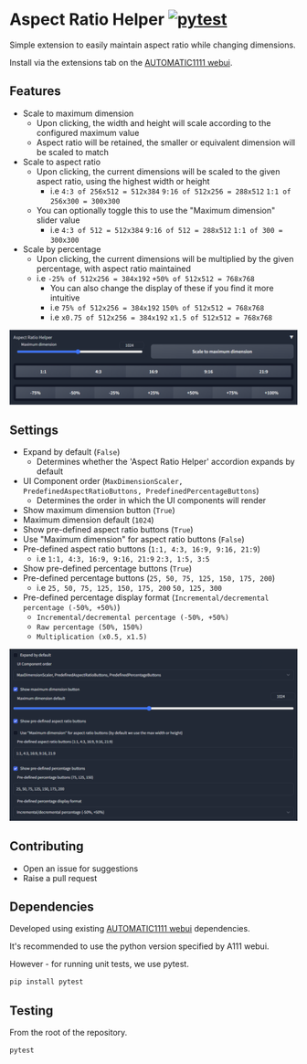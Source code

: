# Aspect Ratio Helper  [![pytest](https://github.com/thomasasfk/sd-webui-aspect-ratio-helper/actions/workflows/pytest.yml/badge.svg?branch=main)](https://github.com/thomasasfk/sd-webui-aspect-ratio-helper/actions/workflows/pytest.yml)

Simple extension to easily maintain aspect ratio while changing dimensions.

Install via the extensions tab on the [AUTOMATIC1111 webui](https://github.com/AUTOMATIC1111/stable-diffusion-webui).

## Features

- Scale to maximum dimension
  - Upon clicking, the width and height will scale according to the configured maximum value
  - Aspect ratio will be retained, the smaller or equivalent dimension will be scaled to match
- Scale to aspect ratio
  - Upon clicking, the current dimensions will be scaled to the given aspect ratio, using the highest width or height
    - i.e `4:3 of 256x512 = 512x384` `9:16 of 512x256 = 288x512` `1:1 of 256x300 = 300x300`
  - You can optionally toggle this to use the "Maximum dimension" slider value
    - i.e `4:3 of 512 = 512x384` `9:16 of 512 = 288x512` `1:1 of 300 = 300x300`
- Scale by percentage
  - Upon clicking, the current dimensions will be multiplied by the given percentage, with aspect ratio maintained
  - i.e `-25% of 512x256 = 384x192` `+50% of 512x512 = 768x768`
    - You can also change the display of these if you find it more intuitive
    - i.e `75% of 512x256 = 384x192` `150% of 512x512 = 768x768`
    - i.e `x0.75 of 512x256 = 384x192` `x1.5 of 512x512 = 768x768`

![user-interface.png](docs%2Fui.png)

## Settings

- Expand by default (`False`)
  - Determines whether the 'Aspect Ratio Helper' accordion expands by default
- UI Component order (`MaxDimensionScaler, PredefinedAspectRatioButtons, PredefinedPercentageButtons`)
  - Determines the order in which the UI components will render
- Show maximum dimension button (`True`)
- Maximum dimension default (`1024`)
- Show pre-defined aspect ratio buttons (`True`)
- Use "Maximum dimension" for aspect ratio buttons (`False`)
- Pre-defined aspect ratio buttons (`1:1, 4:3, 16:9, 9:16, 21:9`)
  - i.e `1:1, 4:3, 16:9, 9:16, 21:9` `2:3, 1:5, 3:5`
- Show pre-defined percentage buttons (`True`)
- Pre-defined percentage buttons (`25, 50, 75, 125, 150, 175, 200`)
  - i.e `25, 50, 75, 125, 150, 175, 200` `50, 125, 300`
- Pre-defined percentage display format (`Incremental/decremental percentage (-50%, +50%)`)
  - `Incremental/decremental percentage (-50%, +50%)`
  - `Raw percentage (50%, 150%)`
  - `Multiplication (x0.5, x1.5)`

![settings.png](docs%2Foptions.png)

## Contributing

- Open an issue for suggestions
- Raise a pull request

## Dependencies

Developed using existing [AUTOMATIC1111 webui](https://github.com/AUTOMATIC1111/stable-diffusion-webui) dependencies.

It's recommended to use the python version specified by A111 webui.

However - for running unit tests, we use pytest.

```bash
pip install pytest
```

## Testing
From the root of the repository.
```bash
pytest
```
